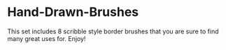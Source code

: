 # Hand-Drawn-Brushes
This set includes 8 scribble style border brushes that you are sure to find many great uses for. Enjoy!
